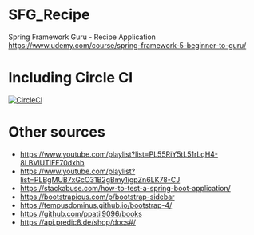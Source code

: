# SFG_Recipe
Spring Framework Guru - Recipe Application
https://www.udemy.com/course/spring-framework-5-beginner-to-guru/

# Including Circle CI
[![CircleCI](https://circleci.com/gh/Veeteq/SFG_Recipe/tree/master.svg?style=svg)](https://circleci.com/gh/Veeteq/SFG_Recipe/tree/master)

# Other sources
- https://www.youtube.com/playlist?list=PL55RiY5tL51rLqH4-8LBVlUTIFF70dxhb
- https://www.youtube.com/playlist?list=PLBgMUB7xGcO31B2gBmy1igpZn6LK78-CJ
- https://stackabuse.com/how-to-test-a-spring-boot-application/
- https://bootstrapious.com/p/bootstrap-sidebar
- https://tempusdominus.github.io/bootstrap-4/
- https://github.com/ppatil9096/books
- https://api.predic8.de/shop/docs#/